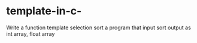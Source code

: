 # template-in-c-
Write a function template selection sort a program that input sort output as int array, float array
